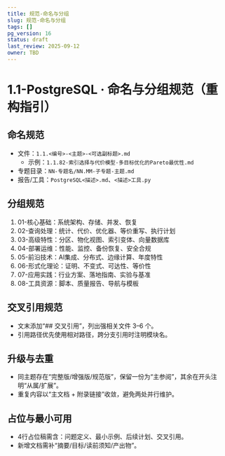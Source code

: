 ```yaml
---
title: 规范-命名与分组
slug: 规范-命名与分组
tags: []
pg_version: 16
status: draft
last_review: 2025-09-12
owner: TBD
---
```


# 1.1-PostgreSQL · 命名与分组规范（重构指引）

## 命名规范

- 文件：`1.1.<编号>-<主题>-<可选副标题>.md`
  - 示例：`1.1.82-索引选择与代价模型-多目标优化的Pareto最优性.md`
- 专题目录：`NN-专题名/NN.MM-子专题-主题.md`
- 报告/工具：`PostgreSQL<描述>.md`、`<描述>工具.py`

## 分组规范

1. 01-核心基础：系统架构、存储、并发、恢复
2. 02-查询处理：统计、代价、优化器、等价重写、执行计划
3. 03-高级特性：分区、物化视图、索引变体、向量数据库
4. 04-部署运维：性能、监控、备份恢复、安全合规
5. 05-前沿技术：AI集成、分布式、边缘计算、年度特性
6. 06-形式化理论：证明、不变式、可达性、等价性
7. 07-应用实践：行业方案、落地指南、实验与基准
8. 08-工具资源：脚本、质量报告、导航与模板

## 交叉引用规范

- 文末添加“## 交叉引用”，列出强相关文件 3–6 个。
- 引用路径优先使用相对路径，跨分支引用时注明模块名。

## 升级与去重

- 同主题存在“完整版/增强版/规范版”，保留一份为“主参阅”，其余在开头注明“从属/扩展”。
- 重复内容以“主文档 + 附录链接”收敛，避免两处并行维护。

## 占位与最小可用

- 4行占位稿需含：问题定义、最小示例、后续计划、交叉引用。
- 新增文档需补“摘要/目标/读前须知/产出物”。
